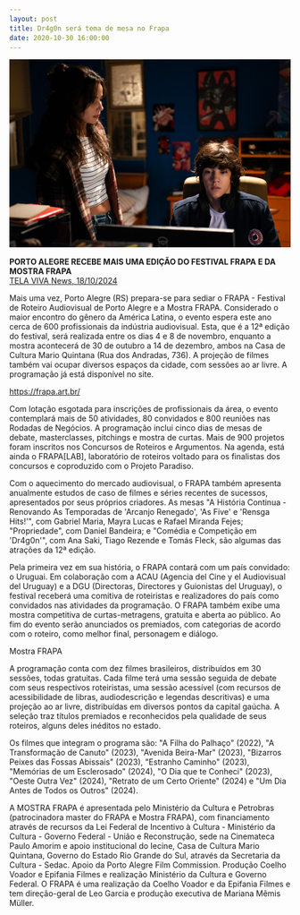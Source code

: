 ```yaml
---
layout: post
title: Dr4g0n será tema de mesa no Frapa
date: 2020-10-30 16:00:00
---
```

![](/uploads/dragon01.jpg)

**PORTO ALEGRE RECEBE MAIS UMA EDIÇÃO DO FESTIVAL FRAPA E DA MOSTRA FRAPA**\
[TELA VIVA News, 18/10/2024](https://telaviva.com.br/17/10/2024/porto-alegre-recebe-mais-uma-edicao-do-festival-frapa-e-da-mostra-frapa/)

Mais uma vez, Porto Alegre (RS) prepara-se para sediar o FRAPA - Festival de Roteiro Audiovisual de Porto Alegre e a Mostra FRAPA. Considerado o maior encontro do gênero da América Latina, o evento espera este ano cerca de 600 profissionais da indústria audiovisual. Esta, que é a 12ª edição do festival, será realizada entre os dias 4 e 8 de novembro, enquanto a mostra acontecerá de 30 de outubro a 14 de dezembro, ambos na Casa de Cultura Mario Quintana (Rua dos Andradas, 736). A projeção de filmes também vai ocupar diversos espaços da cidade, com sessões ao ar livre. A programação já está disponível no site.

<https://frapa.art.br/>

Com lotação esgotada para inscrições de profissionais da área, o evento contemplará mais de 50 atividades, 80 convidados e 800 reuniões nas Rodadas de Negócios. A programação inclui cinco dias de mesas de debate, masterclasses, pitchings e mostra de curtas. Mais de 900 projetos foram inscritos nos Concursos de Roteiros e Argumentos. Na agenda, está ainda o FRAPA\[LAB], laboratório de roteiros voltado para os finalistas dos concursos e coproduzido com o Projeto Paradiso.

Com o aquecimento do mercado audiovisual, o FRAPA também apresenta anualmente estudos de caso de filmes e séries recentes de sucessos, apresentados por seus próprios criadores. As mesas "A História Continua - Renovando As Temporadas de 'Arcanjo Renegado', 'As Five' e 'Rensga Hits!'", com Gabriel Maria, Mayra Lucas e Rafael Miranda Fejes; "Propriedade", com Daniel Bandeira; e "Comédia e Competição em 'Dr4g0n'", com Ana Saki, Tiago Rezende e Tomás Fleck, são algumas das atrações da 12ª edição.

Pela primeira vez em sua história, o FRAPA contará com um país convidado: o Uruguai. Em colaboração com a ACAU (Agencia del Cine y el Audiovisual del Uruguay) e a DGU (Directoras, Directores y Guionistas del Uruguay), o festival receberá uma comitiva de roteiristas e realizadores do país como convidados nas atividades da programação. O FRAPA também exibe uma mostra competitiva de curtas-metragens, gratuita e aberta ao público. Ao fim do evento serão anunciados os premiados, com categorias de acordo com o roteiro, como melhor final, personagem e diálogo.

Mostra FRAPA

A programação conta com dez filmes brasileiros, distribuídos em 30 sessões, todas gratuitas. Cada filme terá uma sessão seguida de debate com seus respectivos roteiristas, uma sessão acessível (com recursos de acessibilidade de libras, audiodescrição e legendas descritivas) e uma projeção ao ar livre, distribuídas em diversos pontos da capital gaúcha. A seleção traz títulos premiados e reconhecidos pela qualidade de seus roteiros, alguns deles inéditos no estado.

Os filmes que integram o programa são: "A Filha do Palhaço" (2022), "A Transformação de Canuto" (2023), "Avenida Beira-Mar" (2023), "Bizarros Peixes das Fossas Abissais" (2023), "Estranho Caminho" (2023), "Memórias de um Esclerosado" (2024), "O Dia que te Conheci" (2023), "Oeste Outra Vez" (2024), "Retrato de um Certo Oriente" (2024) e "Um Dia Antes de Todos os Outros" (2024).

A MOSTRA FRAPA é apresentada pelo Ministério da Cultura e Petrobras (patrocinadora master do FRAPA e Mostra FRAPA), com financiamento através de recursos da Lei Federal de Incentivo à Cultura - Ministério da Cultura - Governo Federal - União e Reconstrução, sede na Cinemateca Paulo Amorim e apoio institucional do Iecine, Casa de Cultura Mario Quintana, Governo do Estado Rio Grande do Sul, através da Secretaria da Cultura - Sedac. Apoio da Porto Alegre Film Commission. Produção Coelho Voador e Epifania Filmes e realização Ministério da Cultura e Governo Federal. O FRAPA é uma realização da Coelho Voador e da Epifania Filmes e tem direção-geral de Leo Garcia e produção executiva de Mariana Mêmis Müller.

